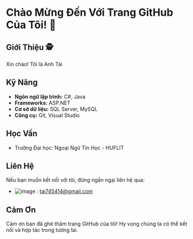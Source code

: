 # Chào Mừng Đến Với Trang GitHub Của Tôi! 👋

## Giới Thiệu 🕵️

Xin chào! Tôi là Anh Tài
## Kỹ Năng

- **Ngôn ngữ lập trình:** C#, Java
- **Frameworks:** ASP.NET
- **Cơ sở dữ liệu:** SQL Server, MySQL
- **Công cụ:** Git, Visual Studio

## Học Vấn

- Trường Đại học: Ngoại Ngữ Tin Học - HUFLIT

## Liên Hệ

Nếu bạn muốn kết nối với tôi, đừng ngần ngại liên hệ qua:

- ![image](https://github.com/user-attachments/assets/1c175e32-6634-4e24-b68c-777b6876926c)
: tai745414@gmail.com


## Cảm Ơn

Cảm ơn bạn đã ghé thăm trang GitHub của tôi! Hy vọng chúng ta có thể kết nối và hợp tác trong tương lai.

